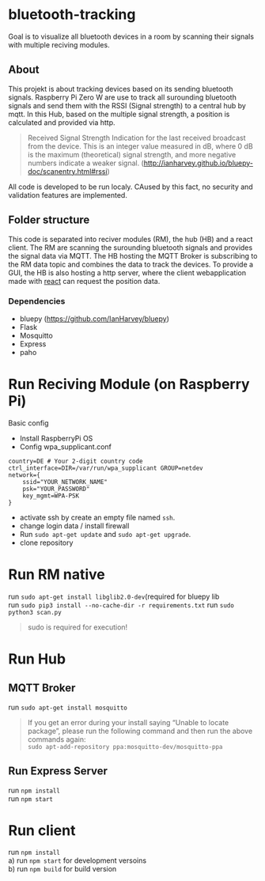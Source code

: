 # bluetooth-tracking
Goal is to visualize all bluetooth devices in a room by scanning their signals with multiple reciving modules.
## About
This projekt is about tracking devices based on its sending bluetooth signals. Raspberry Pi Zero W are use to track all surounding bluetooth signals and send them with the RSSI (Signal strength) to a central hub by mqtt. In this Hub, based on the multiple signal strength, a position is calculated and provided via http.

> Received Signal Strength Indication for the last received broadcast from the device. This is an integer value measured in dB, where 0 dB is the maximum (theoretical) signal strength, and more negative numbers indicate a weaker signal. (http://ianharvey.github.io/bluepy-doc/scanentry.html#rssi)

All code is developed to be run localy. CAused by this fact, no security and validation features are implemented.

## Folder structure
This code is separated into reciver modules (RM), the hub (HB) and a react client. The RM are scanning the surounding bluetooth signals and provides the signal data via MQTT. The HB hosting the MQTT Broker is subscribing to the RM data topic and combines the data to track the devices. To provide a GUI, the HB is also hosting a http server, where the client webapplication made with [react](https://reactjs.org/) can request the position data.

### Dependencies
* bluepy (https://github.com/IanHarvey/bluepy)
* Flask
* Mosquitto
* Express
* paho

# Run Reciving Module (on Raspberry Pi)
Basic config
* Install RaspberryPi OS
* Config wpa_supplicant.conf
```
country=DE # Your 2-digit country code
ctrl_interface=DIR=/var/run/wpa_supplicant GROUP=netdev
network={
    ssid="YOUR_NETWORK_NAME"
    psk="YOUR_PASSWORD"
    key_mgmt=WPA-PSK
}
```
* activate ssh by create an empty file named `ssh`.
* change login data / install firewall
* Run `sudo apt-get update` and `sudo apt-get upgrade`.  
* clone repository

# Run RM native
run `sudo apt-get install libglib2.0-dev`(required for bluepy lib  
run `sudo pip3 install --no-cache-dir -r requirements.txt`
run `sudo python3 scan.py`
> sudo is required for execution!

# Run Hub
## MQTT Broker 
run `sudo apt-get install mosquitto`
> If you get an error during your install saying “Unable to locate package”, please run the following command and then run the above commands again:  
`sudo apt-add-repository ppa:mosquitto-dev/mosquitto-ppa`

## Run Express Server
run `npm install`  
run `npm start`

# Run client
run `npm install`  
a)  run `npm start` for development versoins  
b) run `npm build` for build version  